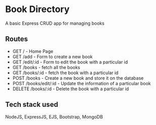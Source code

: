 # Book Directory

A basic Express CRUD app for managing books

## Routes

* GET / - Home Page
* GET /add - Form to create a new book
* GET /edit/:id - Form to edit the book with a particular id
* GET /books - fetch all the books
* GET /books/:id - fetch the book with a particular id
* POST /books - Create a new book and store it on the database
* POST /books/edit/:id - Update the information of a particular book
* DELETE /books/:id - Delete the book with a particular id

## Tech stack used

NodeJS, ExpressJS, EJS, Bootstrap, MongoDB




